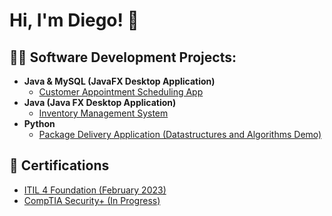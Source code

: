<h1>Hi, I'm Diego! 👋 </h1>

<h2>👨‍💻 Software Development Projects:</h2>

- <b>Java & MySQL (JavaFX Desktop Application)</b>
  - [Customer Appointment Scheduling App](https://github.com/diegoshogun/AppointmentSchedulingApp.git)
- <b>Java (Java FX Desktop Application)</b>
  - [Inventory Management System](https://github.com/diegoshogun/InventoryManagementApp.git)
- <b>Python</b>
  - [Package Delivery Application (Datastructures and Algorithms Demo)](https://github.com/diegoshogun/PackageDeliverySimulatorCLI.git)

<h2>📜 Certifications </h2>

  - [ITIL 4 Foundation (February 2023)](https://www.axelos.com/certifications/itil-service-management/itil-4-foundation)
  - [CompTIA Security+ (In Progress)](https://www.comptia.org/certifications/security)
  <!--- [Cisco CCNA (In Progress)](https://www.cisco.com/c/en/us/training-events/training-certifications/certifications/associate/ccna.html)-->


<!--
<h2> 🤳 Connect with me:</h2>

[<img align="left" alt="DiegoRodriguez | LinkedIn" width="22px" src="https://cdn.jsdelivr.net/npm/simple-icons@v3/icons/linkedin.svg" />][linkedin]

[linkedin]: https://www.linkedin.com/in/diegorodriguez-/
-->
